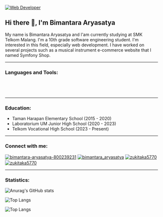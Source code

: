 <a href="https://www.linkedin.com/in/bimantara-aryasatya-800239231/" target="_blank" rel="noreferrer">![Web Developer](https://media.licdn.com/dms/image/v2/D5616AQHhIkhE8rNLvg/profile-displaybackgroundimage-shrink_350_1400/profile-displaybackgroundimage-shrink_350_1400/0/1714916438054?e=1735776000&v=beta&t=NIzuUOZleHVBy8fj-8E_fpf7Gk2g5qsbWBNzQrm00n0)</a>

## Hi there 👋, I'm Bimantara Aryasatya

My name is Bimantara Aryasatya and I'am currently studying at SMK Telkom Malang. I'm a 10th grade software engineering student. I'm interested in this field, especially web development. I have worked on several projects such as a musical instrument e-commerce website that I named Symfony Shop.
  
---

### Languages and Tools:
<p align="left"> 
<div style="display: flex; gap: 100px;">
  <a href="https://www.w3schools.com/css/" target="_blank" rel="noreferrer"> <img src="https://raw.githubusercontent.com/devicons/devicon/master/icons/css3/css3-original-wordmark.svg" alt="css3" width="40" height="40"/> </a> 
  <a href="https://www.w3.org/html/" target="_blank" rel="noreferrer"> <img src="https://raw.githubusercontent.com/devicons/devicon/master/icons/html5/html5-original-wordmark.svg" alt="html5" width="40" height="40"/> </a> 
  <a href="https://www.java.com" target="_blank" rel="noreferrer"> <img src="https://raw.githubusercontent.com/devicons/devicon/master/icons/java/java-original.svg" alt="java" width="40" height="40"/> </a> 
  <a href="https://developer.mozilla.org/en-US/docs/Web/JavaScript" target="_blank" rel="noreferrer"> <img src="https://raw.githubusercontent.com/devicons/devicon/master/icons/javascript/javascript-original.svg" alt="javascript" width="40" height="40"/> </a> 
  <a href="https://www.php.net" target="_blank" rel="noreferrer"> <img src="https://raw.githubusercontent.com/devicons/devicon/master/icons/php/php-original.svg" alt="php" width="40" height="40"/> </a> 
  <a href="https://www.python.org" target="_blank" rel="noreferrer"> <img src="https://raw.githubusercontent.com/devicons/devicon/master/icons/python/python-original.svg" alt="python" width="40" height="40"/> </a> </p>
</div>

---

### Education:
- Taman Harapan Elementary School (2015 - 2020)
- Laboratorium UM Junior High School (2020 - 2023)
- Telkom Vocational High School (2023 - Present)

---

### Connect with me:
<p align="left">
<a href="https://linkedin.com/in/bimantara-aryasatya-800239231" target="blank"><img align="center" src="https://raw.githubusercontent.com/rahuldkjain/github-profile-readme-generator/master/src/images/icons/Social/linked-in-alt.svg" alt="bimantara-aryasatya-800239231" height="30" width="40" /></a>
<a href="https://instagram.com/bimantara_aryasatya" target="blank"><img align="center" src="https://raw.githubusercontent.com/rahuldkjain/github-profile-readme-generator/master/src/images/icons/Social/instagram.svg" alt="bimantara_aryasatya" height="30" width="40" /></a>
<a href="https://www.youtube.com//@zukitaka5770" target="blank"><img align="center" src="https://raw.githubusercontent.com/rahuldkjain/github-profile-readme-generator/master/src/images/icons/Social/youtube.svg" alt="zukitaka5770" height="30" width="40" /></a>
<a href="https://github.com/bimantaraaryasatya" target="blank"><img align="center" src="https://raw.githubusercontent.com/rahuldkjain/github-profile-readme-generator/master/src/images/icons/Social/github.svg" alt="zukitaka5770" height="30" width="40" /></a>
</p> 

---
### Statistics:

![Anurag's GitHub stats](https://github-readme-stats.vercel.app/api?username=bimantaraaryasatya&show=reviews,discussions_started,discussions_answered,prs_merged,prs_merged_percentage&theme=tokyonight)

![Top Langs](https://github-readme-stats.vercel.app/api/top-langs/?username=bimantaraaryasatya&hide_progress=true&theme=tokyonight)

![Top Langs](https://github-readme-stats.vercel.app/api/top-langs/?username=bimantaraaryasatya&langs_count=8&theme=tokyonight)
